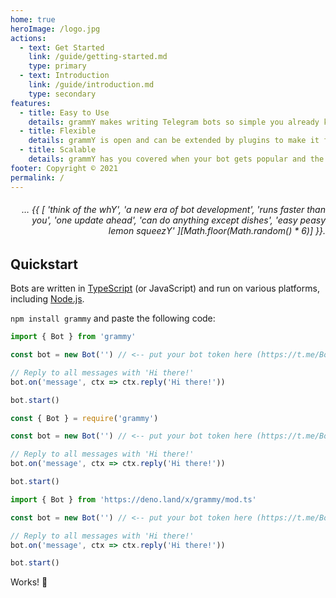 ```yaml
---
home: true
heroImage: /logo.jpg
actions:
  - text: Get Started
    link: /guide/getting-started.md
    type: primary
  - text: Introduction
    link: /guide/introduction.md
    type: secondary
features:
  - title: Easy to Use
    details: grammY makes writing Telegram bots so simple you already know how to do it.
  - title: Flexible
    details: grammY is open and can be extended by plugins to make it fit exactly your needs.
  - title: Scalable
    details: grammY has you covered when your bot gets popular and the traffic increases.
footer: Copyright © 2021
permalink: /
---
```


<h6 align="right">… {{ [
  'think of the whY',
  'a new era of bot development',
  'runs faster than you',
  'one update ahead',
  'can do anything except dishes',
  'easy peasy lemon squeezY'
][Math.floor(Math.random() * 6)] }}.</h6>

## Quickstart

Bots are written in [TypeScript](https://www.typescriptlang.org) (or JavaScript) and run on various platforms, including [Node.js](https://nodejs.org).

`npm install grammy` and paste the following code:

<CodeGroup>
  <CodeGroupItem title="TS" active>
  
```ts
import { Bot } from 'grammy'

const bot = new Bot('') // <-- put your bot token here (https://t.me/BotFather)

// Reply to all messages with 'Hi there!'
bot.on('message', ctx => ctx.reply('Hi there!'))

bot.start()
```

 </CodeGroupItem>

 <CodeGroupItem title="JS">

```ts
const { Bot } = require('grammy')

const bot = new Bot('') // <-- put your bot token here (https://t.me/BotFather)

// Reply to all messages with 'Hi there!'
bot.on('message', ctx => ctx.reply('Hi there!'))

bot.start()
```

 </CodeGroupItem>

 <CodeGroupItem title="Deno">

```ts
import { Bot } from 'https://deno.land/x/grammy/mod.ts'

const bot = new Bot('') // <-- put your bot token here (https://t.me/BotFather)

// Reply to all messages with 'Hi there!'
bot.on('message', ctx => ctx.reply('Hi there!'))

bot.start()
```

 </CodeGroupItem>

</CodeGroup>

Works! :tada:
